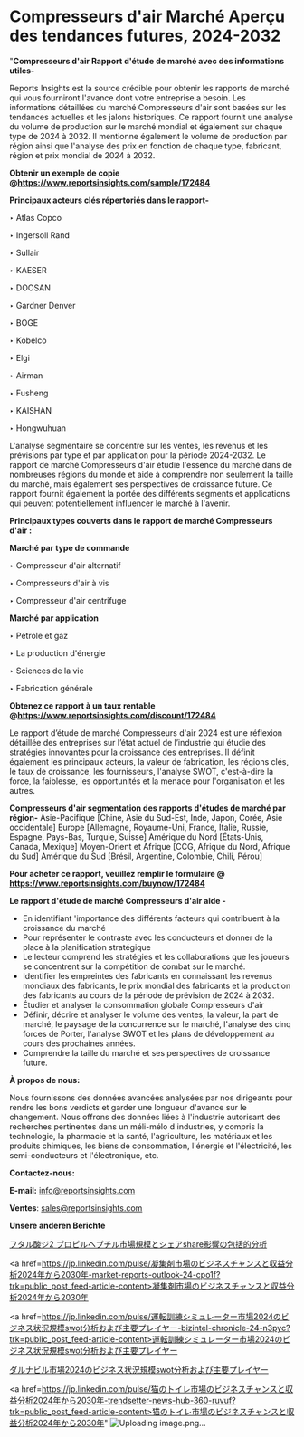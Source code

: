 # Compresseurs d'air Marché Aperçu des tendances futures, 2024-2032

"<strong>Compresseurs d'air Rapport d'étude de marché avec des informations utiles-</strong>

Reports Insights est la source crédible pour obtenir les rapports de marché qui vous fourniront l'avance dont votre entreprise a besoin. Les informations détaillées du marché Compresseurs d'air sont basées sur les tendances actuelles et les jalons historiques. Ce rapport fournit une analyse du volume de production sur le marché mondial et également sur chaque type de 2024 à 2032. Il mentionne également le volume de production par région ainsi que l'analyse des prix en fonction de chaque type, fabricant, région et prix mondial de 2024 à 2032.

<strong><b>Obtenir un exemple de copie @</b></strong><a href=https://www.reportsinsights.com/sample/172484><strong><b>https://www.reportsinsights.com/sample/172484</b></strong></a>

<b>Principaux acteurs clés répertoriés dans le rapport-</b>

<b> </b>‣ Atlas Copco

‣ Ingersoll Rand

‣ Sullair

‣ KAESER

‣ DOOSAN

‣ Gardner Denver

‣ BOGE

‣ Kobelco

‣ Elgi

‣ Airman

‣ Fusheng

‣ KAISHAN

‣ Hongwuhuan

L'analyse segmentaire se concentre sur les ventes, les revenus et les prévisions par type et par application pour la période 2024-2032. Le rapport de marché Compresseurs d'air étudie l'essence du marché dans de nombreuses régions du monde et aide à comprendre non seulement la taille du marché, mais également ses perspectives de croissance future. Ce rapport fournit également la portée des différents segments et applications qui peuvent potentiellement influencer le marché à l'avenir.

<strong>Principaux types couverts dans le rapport de marché Compresseurs d'air :</strong>

<strong>Marché par type de commande</strong>

‣ Compresseur d'air alternatif

‣ Compresseurs d'air à vis

‣ Compresseur d'air centrifuge

<strong>Marché par application</strong>

‣ Pétrole et gaz

‣ La production d'énergie

‣ Sciences de la vie

‣ Fabrication générale

<strong><b>Obtenez ce rapport à un taux rentable @</b></strong><a href=https://www.reportsinsights.com/discount/172484><strong><b>https://www.reportsinsights.com/discount/172484</b></strong></a>

Le rapport d’étude de marché Compresseurs d'air 2024 est une réflexion détaillée des entreprises sur l’état actuel de l’industrie qui étudie des stratégies innovantes pour la croissance des entreprises. Il définit également les principaux acteurs, la valeur de fabrication, les régions clés, le taux de croissance, les fournisseurs, l'analyse SWOT, c'est-à-dire la force, la faiblesse, les opportunités et la menace pour l'organisation et les autres.

<strong>Compresseurs d'air segmentation des rapports d'études de marché par région-</strong>
Asie-Pacifique [Chine, Asie du Sud-Est, Inde, Japon, Corée, Asie occidentale]
Europe [Allemagne, Royaume-Uni, France, Italie, Russie, Espagne, Pays-Bas, Turquie, Suisse]
Amérique du Nord [États-Unis, Canada, Mexique]
Moyen-Orient et Afrique [CCG, Afrique du Nord, Afrique du Sud]
Amérique du Sud [Brésil, Argentine, Colombie, Chili, Pérou]

<strong>Pour acheter ce rapport, veuillez remplir le formulaire @   <a href=https://www.reportsinsights.com/buynow/172484>https://www.reportsinsights.com/buynow/172484</a></strong>

<strong>Le rapport d'étude de marché Compresseurs d'air aide -</strong>
<ul>
  <li>En identifiant 'importance des différents facteurs qui contribuent à la croissance du marché</li>
  <li>Pour représenter le contraste avec les conducteurs et donner de la place à la planification stratégique</li>
  <li>Le lecteur comprend les stratégies et les collaborations que les joueurs se concentrent sur la compétition de combat sur le marché.</li>
  <li>Identifier les empreintes des fabricants en connaissant les revenus mondiaux des fabricants, le prix mondial des fabricants et la production des fabricants au cours de la période de prévision de 2024 à 2032.</li>
  <li>Étudier et analyser la consommation globale Compresseurs d'air</li>
  <li>Définir, décrire et analyser le volume des ventes, la valeur, la part de marché, le paysage de la concurrence sur le marché, l'analyse des cinq forces de Porter, l'analyse SWOT et les plans de développement au cours des prochaines années.</li>
  <li>Comprendre la taille du marché et ses perspectives de croissance future.</li>
</ul>
<strong>À propos de nous:</strong>

Nous fournissons des données avancées analysées par nos dirigeants pour rendre les bons verdicts et garder une longueur d'avance sur le changement. Nous offrons des données liées à l'industrie autorisant des recherches pertinentes dans un méli-mélo d'industries, y compris la technologie, la pharmacie et la santé, l'agriculture, les matériaux et les produits chimiques, les biens de consommation, l'énergie et l'électricité, les semi-conducteurs et l'électronique, etc.

<strong>Contactez-nous:</strong>

<strong>E-mail:</strong> <a href=mailto:info@reportsinsights.com>info@reportsinsights.com</a>

<strong>Ventes</strong>: <a href=mailto:sales@reportsinsights.com>sales@reportsinsights.com</a>

<strong>Unsere anderen Berichte</strong>

<a href=https://www.linkedin.com/pulse/フタル酸ジ2-プロピルヘプチル市場規模とシェアshare影響の包括的分析-reports-insights-expert-azznf/>フタル酸ジ2 プロピルヘプチル市場規模とシェアshare影響の包括的分析</a>

<a href=https://jp.linkedin.com/pulse/凝集剤市場のビジネスチャンスと収益分析2024年から2030年-market-reports-outlook-24-cpo1f?trk=public_post_feed-article-content>凝集剤市場のビジネスチャンスと収益分析2024年から2030年</a>

<a href=https://jp.linkedin.com/pulse/運転訓練シミュレーター市場2024のビジネス状況規模swot分析および主要プレイヤー-bizintel-chronicle-24-n3pyc?trk=public_post_feed-article-content>運転訓練シミュレーター市場2024のビジネス状況規模swot分析および主要プレイヤー</a>

<a href=https://www.linkedin.com/pulse/ダルナビル市場2024のビジネス状況規模swot分析および主要プレイヤー-community-market-research-krsrf/>ダルナビル市場2024のビジネス状況規模swot分析および主要プレイヤー</a>

<a href=https://jp.linkedin.com/pulse/猫のトイレ市場のビジネスチャンスと収益分析2024年から2030年-trendsetter-news-hub-360-ruvuf?trk=public_post_feed-article-content>猫のトイレ市場のビジネスチャンスと収益分析2024年から2030年</a>"
![Uploading image.png…]()

